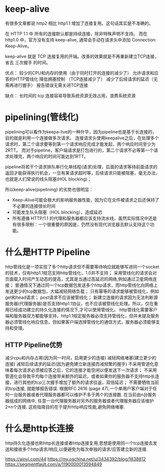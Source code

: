 # keep-alive
有很多文章都说 http2 相比 http1.1 增加了连接复用。这句话其实是不准确的。

在 HTTP 1.1 中 所有的连接默认都是持续连接，除非特殊声明不支持。 
而在 http1.0 中，官方没有支持 keep-alive, 通常会手动在请求头中添加 Connection: Keep-Alive。

keep-alive 就是 TCP 连接复用的开端。改善的效果就是不再重新建立TCP连接，省去 三次握手 的时间。

优点：
较少的CPU和内存的使用（由于同时打开的连接的减少了）
允许请求和应答的HTTP管线化
降低拥塞控制 （TCP连接减少了）
减少了后续请求的延迟（无需再进行握手）
报告错误无需关闭TCP连接

缺点：
长时间的 tcp 连接容易导致系统资源无效占用，浪费系统资源

# pipelining(管线化)
pipelining可以看作为keepa-live的一种升华，因为pipeline也是基于长连接的，目的就是利用一个连接做多次请求。
连接请求头使用keepalive之后，在处理多个请求时，第二个请求要等到第一个请求响应完成才能发起，两个响应时间至少为2RTT。
而对于pipeline，客户端请求是打包进行的，第二个请求不必等第一个请求处理完，两个响应的时间可能达到1RTT。

pipeline将若干个请求排队串行化单线程(请求)处理，后面的请求等待前面请求的返回才能获得执行机会，一旦有某请求超时等，后续请求只能被阻塞，毫无办法，也就是人们常说的线头阻塞(HOL blocking)；

所以keep-alive(pipelining) 的劣势也很明显：
- Keep-Alive可能会极大的影响服务器性能，因为它在文件被请求之后还保持了不必要的连接很长时间
- 可能发生队头阻塞（HOL blocking），造成延迟
- 所有遵循 HTTP/1.1 的代理和服务器都应该支持流水线，虽然实际情况中还是有很多限制：一个很重要的原因是，仍然没有现代浏览器去默认支持这个功能。

# 什么是HTTP Pipeline
http管线化是一项实现了多个http请求但不需要等待响应就能够写进同一个socket的技术，仅有http1.1规范支持http管线化，1.0并不支持；
采用管线化的请求会对页面载入时间产生动态的提高，尤其是当通过高延迟的网络,例如通过卫星网络连接；
普通情况下通过同一个tcp数据包发送多个http请求，而http管线化向网络上发送更少的tcp数据包，大幅减轻网络负载；
只有幂等的请求能够被管线化，例如get和head请求；
post请求不应该被管线化；
新建立连接的请求因为无法判断源服务器(代理服务器)是否支持http1.1协议，也不应该被管线化处理。所以，仅在重用已经成功建立的持久化连接的情况下,才可以使用管线化。
http管线化需要客户端和服务器双方都能够支持，http1.1规定服务器必须支持管线化，但并未提及服务器必须管线化响应信息，但如果客户端选择管线化的通信方式，服务器必须能够支持和受理。

## HTTP Pipeline优势
减少cpu和内存占用(因为同一时间，启用更少的连接)
减轻网络堵塞(建立更少的连接)
减轻后续请求的延迟(因为避免建立新连接而减频繁的握手)
不采用管道化意味着每次请求必须被应答之后，它的连接才能空闲以便发送下一次请求；
不采用管道化会导致平均每个连接带来额外的延迟，或者如果你的服务器不支持http长连接，进行其他的tcp三次握手增加了额外的请求往返，双倍延迟；
不需要牺牲当前的tcp连接, 就能够报告错误.
根据RFC 2616 (page 47),一个单用户客户端对于任何一台服务器或者代理服务器都可以维护不多于两个的连接数.
在当前由n台服务器组成的网络中, 任意一台代理服务器对另外的服务器或者代理服务器应该维护2*n个连接.
这些指南目的在于提升http响应性能,避免网络堵塞.

# 什么是http长连接
http持久化连接也称http长连接或者http连接复用,思想是使用同一个tcp连接去发送和接收多个http请求/响应,以便避免为每次单独的请求/应答建立新的连接.

https://ainyi.com/44
https://my.oschina.net/u/3434392/blog/1838812
https://segmentfault.com/a/1190000013594849